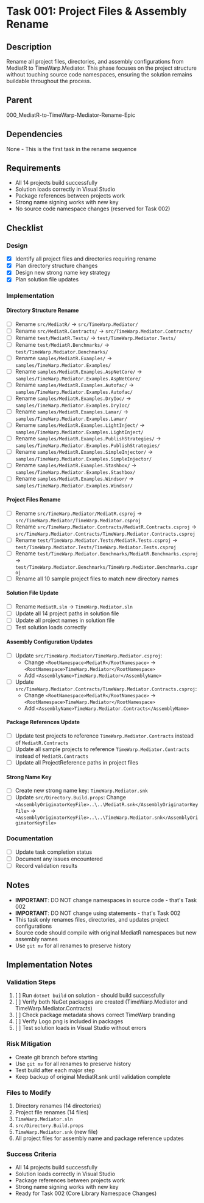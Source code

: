 # Task 001: Project Files & Assembly Rename

## Description
Rename all project files, directories, and assembly configurations from MediatR to TimeWarp.Mediator. This phase focuses on the project structure without touching source code namespaces, ensuring the solution remains buildable throughout the process.

## Parent
000_MediatR-to-TimeWarp-Mediator-Rename-Epic

## Dependencies
None - This is the first task in the rename sequence

## Requirements
- All 14 projects build successfully
- Solution loads correctly in Visual Studio
- Package references between projects work
- Strong name signing works with new key
- No source code namespace changes (reserved for Task 002)

## Checklist

### Design
- [x] Identify all project files and directories requiring rename
- [x] Plan directory structure changes
- [x] Design new strong name key strategy
- [x] Plan solution file updates

### Implementation

#### Directory Structure Rename
- [ ] Rename `src/MediatR/` → `src/TimeWarp.Mediator/`
- [ ] Rename `src/MediatR.Contracts/` → `src/TimeWarp.Mediator.Contracts/`
- [ ] Rename `test/MediatR.Tests/` → `test/TimeWarp.Mediator.Tests/`
- [ ] Rename `test/MediatR.Benchmarks/` → `test/TimeWarp.Mediator.Benchmarks/`
- [ ] Rename `samples/MediatR.Examples/` → `samples/TimeWarp.Mediator.Examples/`
- [ ] Rename `samples/MediatR.Examples.AspNetCore/` → `samples/TimeWarp.Mediator.Examples.AspNetCore/`
- [ ] Rename `samples/MediatR.Examples.Autofac/` → `samples/TimeWarp.Mediator.Examples.Autofac/`
- [ ] Rename `samples/MediatR.Examples.DryIoc/` → `samples/TimeWarp.Mediator.Examples.DryIoc/`
- [ ] Rename `samples/MediatR.Examples.Lamar/` → `samples/TimeWarp.Mediator.Examples.Lamar/`
- [ ] Rename `samples/MediatR.Examples.LightInject/` → `samples/TimeWarp.Mediator.Examples.LightInject/`
- [ ] Rename `samples/MediatR.Examples.PublishStrategies/` → `samples/TimeWarp.Mediator.Examples.PublishStrategies/`
- [ ] Rename `samples/MediatR.Examples.SimpleInjector/` → `samples/TimeWarp.Mediator.Examples.SimpleInjector/`
- [ ] Rename `samples/MediatR.Examples.Stashbox/` → `samples/TimeWarp.Mediator.Examples.Stashbox/`
- [ ] Rename `samples/MediatR.Examples.Windsor/` → `samples/TimeWarp.Mediator.Examples.Windsor/`

#### Project Files Rename
- [ ] Rename `src/TimeWarp.Mediator/MediatR.csproj` → `src/TimeWarp.Mediator/TimeWarp.Mediator.csproj`
- [ ] Rename `src/TimeWarp.Mediator.Contracts/MediatR.Contracts.csproj` → `src/TimeWarp.Mediator.Contracts/TimeWarp.Mediator.Contracts.csproj`
- [ ] Rename `test/TimeWarp.Mediator.Tests/MediatR.Tests.csproj` → `test/TimeWarp.Mediator.Tests/TimeWarp.Mediator.Tests.csproj`
- [ ] Rename `test/TimeWarp.Mediator.Benchmarks/MediatR.Benchmarks.csproj` → `test/TimeWarp.Mediator.Benchmarks/TimeWarp.Mediator.Benchmarks.csproj`
- [ ] Rename all 10 sample project files to match new directory names

#### Solution File Update
- [ ] Rename `MediatR.sln` → `TimeWarp.Mediator.sln`
- [ ] Update all 14 project paths in solution file
- [ ] Update all project names in solution file
- [ ] Test solution loads correctly

#### Assembly Configuration Updates
- [ ] Update `src/TimeWarp.Mediator/TimeWarp.Mediator.csproj`:
  - Change `<RootNamespace>MediatR</RootNamespace>` → `<RootNamespace>TimeWarp.Mediator</RootNamespace>`
  - Add `<AssemblyName>TimeWarp.Mediator</AssemblyName>`
- [ ] Update `src/TimeWarp.Mediator.Contracts/TimeWarp.Mediator.Contracts.csproj`:
  - Change `<RootNamespace>MediatR</RootNamespace>` → `<RootNamespace>TimeWarp.Mediator</RootNamespace>`
  - Add `<AssemblyName>TimeWarp.Mediator.Contracts</AssemblyName>`

#### Package References Update
- [ ] Update test projects to reference `TimeWarp.Mediator.Contracts` instead of `MediatR.Contracts`
- [ ] Update all sample projects to reference `TimeWarp.Mediator.Contracts` instead of `MediatR.Contracts`
- [ ] Update all ProjectReference paths in project files

#### Strong Name Key
- [ ] Create new strong name key: `TimeWarp.Mediator.snk`
- [ ] Update `src/Directory.Build.props`: Change `<AssemblyOriginatorKeyFile>..\..\MediatR.snk</AssemblyOriginatorKeyFile>` → `<AssemblyOriginatorKeyFile>..\..\TimeWarp.Mediator.snk</AssemblyOriginatorKeyFile>`

### Documentation
- [ ] Update task completion status
- [ ] Document any issues encountered
- [ ] Record validation results

## Notes
- **IMPORTANT**: DO NOT change namespaces in source code - that's Task 002
- **IMPORTANT**: DO NOT change using statements - that's Task 002
- This task only renames files, directories, and updates project configurations
- Source code should compile with original MediatR namespaces but new assembly names
- Use `git mv` for all renames to preserve history

## Implementation Notes

### Validation Steps
1. [ ] Run `dotnet build` on solution - should build successfully
2. [ ] Verify both NuGet packages are created (TimeWarp.Mediator and TimeWarp.Mediator.Contracts)
3. [ ] Check package metadata shows correct TimeWarp branding
4. [ ] Verify Logo.png is included in packages
5. [ ] Test solution loads in Visual Studio without errors

### Risk Mitigation
- Create git branch before starting
- Use `git mv` for all renames to preserve history
- Test build after each major step
- Keep backup of original MediatR.snk until validation complete

### Files to Modify
1. Directory renames (14 directories)
2. Project file renames (14 files)  
3. `TimeWarp.Mediator.sln`
4. `src/Directory.Build.props`
5. `TimeWarp.Mediator.snk` (new file)
6. All project files for assembly name and package reference updates

### Success Criteria
- All 14 projects build successfully
- Solution loads correctly in Visual Studio
- Package references between projects work
- Strong name signing works with new key
- Ready for Task 002 (Core Library Namespace Changes)